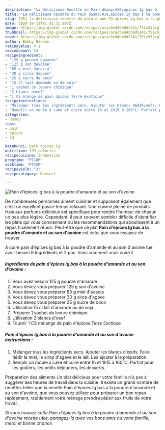```yaml
---
description: "La Délicieuse Recette du Pain d&amp;#39;épices Ig bas à la poudre d&amp;#39;amande et au son d&amp;#39;avoine"
title: "La Délicieuse Recette du Pain d&amp;#39;épices Ig bas à la poudre d&amp;#39;amande et au son d&amp;#39;avoine"
slug: 1951-la-delicieuse-recette-du-pain-d-and-39-epices-ig-bas-a-la-poudre-d-and-39-amande-et-au-son-d-and-39-avoine
date: 2020-10-31T01:42:31.807Z
image: https://img-global.cpcdn.com/recipes/acacbed4bb9d5241/751x532cq70/pain-depices-ig-bas-a-la-poudre-damande-et-au-son-davoine-photo-principale-de-la-recette.jpg
thumbnail: https://img-global.cpcdn.com/recipes/acacbed4bb9d5241/751x532cq70/pain-depices-ig-bas-a-la-poudre-damande-et-au-son-davoine-photo-principale-de-la-recette.jpg
cover: https://img-global.cpcdn.com/recipes/acacbed4bb9d5241/751x532cq70/pain-depices-ig-bas-a-la-poudre-damande-et-au-son-davoine-photo-principale-de-la-recette.jpg
author: Bobby Hanson
ratingvalue: 4.1
reviewcount: 10
recipeingredient:
- "125 g poudre damande"
- "125 g son davoine"
- "85 g miel dacacia"
- "30 g sirop dagave"
- "25 g sucre de coco"
- "15 cl lait damande ou de soja"
- "1 sachet de levure chimique"
- "2 blancs doeuf"
- "1 CS mlange de pain dpices Terre Exotique"
recipeinstructions:
- "Mélanger tous les ingrédients secs. Ajouter les blancs d&#39;œufs. Faire tiédir le miel, le sirop d&#39;agave et le lait. Les ajouter à la préparation."
- "Remplir un moule à cake et cuire entre 1h et 1h15 à 160°C. Parfait pour les goûters, les petits déjeuners, les desserts."
categories:
- Resep
tags:
- pain
- dpices
- ig

katakunci: pain dpices ig 
nutrition: 199 calories
recipecuisine: Indonesian
preptime: "PT10M"
cooktime: "PT55M"
recipeyield: "2"
recipecategory: Dessert

---
```



![Pain d&#39;épices Ig bas à la poudre d&#39;amande et au son d&#39;avoine](https://img-global.cpcdn.com/recipes/acacbed4bb9d5241/751x532cq70/pain-depices-ig-bas-a-la-poudre-damande-et-au-son-davoine-photo-principale-de-la-recette.jpg)

De nombreuses personnes aiment cuisiner et supposent également que c'est un excellent passe-temps relaxant. Une cuisine pleine de produits frais aux parfums délicieux est spécifique pour rendre l'humeur de chacun un peu plus légère. Cependant, il peut souvent sembler difficile d'identifier les plats qui vous conviennent ou les recommandations qui aboutissent à un repas finalement réussi. Peut-être que ce plat <strong> Pain d&#39;épices Ig bas à la poudre d&#39;amande et au son d&#39;avoine </strong> est celui que vous essayez de trouver.

<!--inarticleads1-->

À cuire pain d&#39;épices ig bas à la poudre d&#39;amande et au son d&#39;avoine tue avoir besoin 9 Ingrédients et 2 pas. Voici comment vous cuire il.

##### Ingrédients de pain d&#39;épices ig bas à la poudre d&#39;amande et au son d&#39;avoine :

1. Vous avez besoin 125 g poudre d&#39;amande
1. Vous devez vous préparer 125 g son d&#39;avoine
1. Vous devez vous préparer 85 g miel d&#39;acacia
1. Vous devez vous préparer 30 g sirop d&#39;agave
1. Vous devez vous préparer 25 g sucre de coco
1. Utilisation 15 cl lait d&#39;amande ou de soja
1. Préparer 1 sachet de levure chimique
1. Utilisation 2 blancs d&#39;oeuf
1. Fournir 1 CS mélange de pain d&#39;épices Terre Exotique




<!--inarticleads2-->

##### Pain d&#39;épices Ig bas à la poudre d&#39;amande et au son d&#39;avoine instructions :

1. Mélanger tous les ingrédients secs. Ajouter les blancs d&#39;œufs. Faire tiédir le miel, le sirop d&#39;agave et le lait. Les ajouter à la préparation.
1. Remplir un moule à cake et cuire entre 1h et 1h15 à 160°C. Parfait pour les goûters, les petits déjeuners, les desserts.




<!--inarticleads1-->

<p>
Préparation des aliments Un plat délicieux pour votre famille n'a pas à suggérer des heures de travail dans la cuisine. Il existe un grand nombre de recettes telles que la recette Pain d&#39;épices Ig bas à la poudre d&#39;amande et au son d&#39;avoine, que vous pouvez utiliser pour préparer un bon repas rapidement, rapidement votre ménage prendra plaisir aux fruits de votre travail.
</p>

<p>
<i>Si vous trouvez cette Pain d&#39;épices Ig bas à la poudre d&#39;amande et au son d&#39;avoine recette utile, partagez-la avec vos bons amis ou votre famille, merci et bonne chance.</i>
</p>
